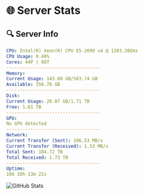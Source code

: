 # 🌐 Server Stats
## 🔍 Server Info
```yaml
CPU: Intel(R) Xeon(R) CPU E5-2699 v4 @ 1303.38GHz
CPU Usage: 0.40%
Cores: 44P | 88T
-----------------------------------
Memory:
Current Usage: 143.60 GB/503.74 GB
Available: 356.78 GB
-----------------------------------
Disk:
Current Usage: 20.07 GB/1.71 TB
Free: 1.61 TB
-----------------------------------
GPU:
No GPU detected
-----------------------------------
Network:
Current Transfer (Sent): 106.53 MB/s
Current Transfer (Received): 1.53 MB/s
Total Sent: 104.72 TB
Total Received: 1.73 TB
-----------------------------------
Uptime:
10d 10h 13m 21s
```
![GitHub Stats](https://img.shields.io/badge/Updated-2025-02-18_08:56:39-blue)